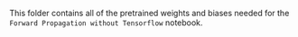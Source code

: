 This folder contains all of the pretrained weights and biases needed for the `Forward Propagation without Tensorflow` notebook.
